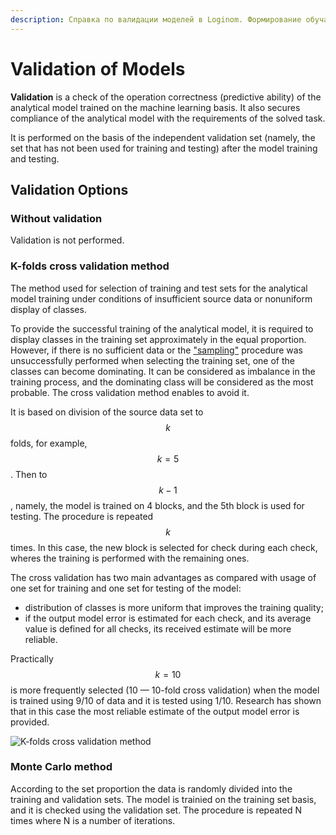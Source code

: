 ```yaml
---
description: Справка по валидации моделей в Loginom. Формирование обучающего и тестового множества для обучения аналитической модели. Работа без валидации, метод кросс-валидации K-folds, метод валидации Монте-Карло.
---
```

# Validation of Models

**Validation** is a check of the operation correctness (predictive ability) of the analytical model trained on the machine learning basis. It also secures compliance of the analytical model with the requirements of the solved task.

It is performed on the basis of the independent validation set (namely, the set that has not been used for training and testing) after the model training and testing.

## Validation Options

### Without validation

Validation is not performed.

### K-folds cross validation method

The method used for selection of training and test sets for the analytical model training under conditions of insufficient source data or nonuniform display of classes.

To provide the successful training of the analytical model, it is required to display classes in the training set approximately in the equal proportion. However, if there is no sufficient data or the ["sampling"](./preprocessing/sampling.md) procedure was unsuccessfully performed when selecting the training set, one of the classes can become dominating. It can be considered as imbalance in the training process, and the dominating class will be considered as the most probable. The cross validation method enables to avoid it.

It is based on division of the source data set to $$k$$ folds, for example, $$k=5$$. Then to $$k-1$$, namely, the model is trained on 4 blocks, and the 5th block is used for testing. The procedure is repeated $$k$$ times. In this case, the new block is selected for check during each check, wheres the training is performed with the remaining ones.

The cross validation has two main advantages as compared with usage of one set for training and one set for testing of the model:

* distribution of classes is more uniform that improves the training quality;
* if the output model error is estimated for each check, and its average value is defined for all checks, its received estimate will be more reliable.

Practically $$k=10$$ is more frequently selected (10 — 10-fold cross validation) when the model is trained using 9/10 of data and it is tested using 1/10. Research has shown that in this case the most reliable estimate of the output model error is provided.

![K-folds cross validation method](./validation-1.svg)

### Monte Carlo method

According to the set proportion the data is randomly divided into the training and validation sets. The model is trainied on the training set basis, and it is checked using the validation set. The procedure is repeated N times where N is a number of iterations.